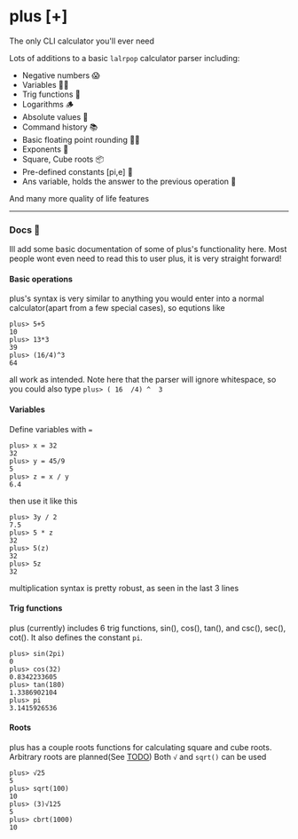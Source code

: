 # plus [+]

The only CLI calculator you'll ever need

Lots of additions to a basic `lalrpop` calculator parser including:

* Negative numbers 😱
* Variables 👩‍💻
* Trig functions 🌊
* Logarithms 🪵
* Absolute values 🧮
* Command history 📚
* Basic floating point rounding 👩‍🏫
* Exponents 📌
* Square, Cube roots 📦
* Pre-defined constants [pi,e] 🥧
* Ans variable, holds the answer to the previous operation 📝

And many more quality of life features

---

### Docs 📖

Ill add some basic documentation of some of plus's functionality here. Most people wont even need to read this to user plus, it is very straight forward!

#### Basic operations

plus's syntax is very similar to anything you would enter into a normal calculator(apart from a few special cases), so equtions like
```
plus> 5+5
10
plus> 13*3
39
plus> (16/4)^3
64
```

all work as intended. Note here that the parser will ignore whitespace, so you could also type `plus> ( 16  /4) ^  3`

#### Variables

Define variables with `=`

```
plus> x = 32
32
plus> y = 45/9
5
plus> z = x / y
6.4
```

then use it like this

```
plus> 3y / 2
7.5
plus> 5 * z
32
plus> 5(z)
32
plus> 5z
32
```

multiplication syntax is pretty robust, as seen in the last 3 lines

#### Trig functions

plus (currently) includes 6 trig functions, sin(), cos(), tan(), and csc(), sec(), cot(). It also defines the constant `pi`.

```
plus> sin(2pi)
0
plus> cos(32)
0.8342233605
plus> tan(180)
1.3386902104
plus> pi
3.1415926536
```

#### Roots

plus has a couple roots functions for calculating square and cube roots. Arbitrary roots are planned(See [TODO](https://github.com/NalinPlad/plus/blob/master/TODO)) Both `√` and `sqrt()` can be used

```
plus> √25
5
plus> sqrt(100)
10
plus> (3)√125
5
plus> cbrt(1000)
10
```
